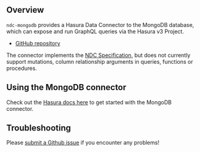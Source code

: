 ## Overview

`ndc-mongodb` provides a Hasura Data Connector to the MongoDB database,
which can expose and run GraphQL queries via the Hasura v3 Project.

- [GitHub repository](https://github.com/hasura/ndc-mongodb)

The connector implements the [NDC Specification](https://hasura.github.io/ndc-spec/overview.html),
but does not currently support mutations, column relationship arguments in queries, functions or procedures.

## Using the MongoDB connector

Check out the [Hasura docs here](https://hasura.io/docs/3.0/getting-started/with-mongodb) to get started with the MongoDB connector.

## Troubleshooting

Please [submit a Github issue](https://github.com/hasura/ndc-mongodb/issues/new)
if you encounter any problems!
